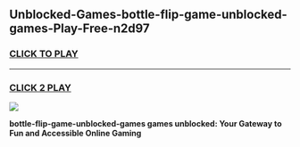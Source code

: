 
## Unblocked-Games-bottle-flip-game-unblocked-games-Play-Free-n2d97
<h3>
<a href="https://premium76.site?title=bottle-flip-game-unblocked-games&ref=20A">CLICK TO PLAY</a></h3>
<hr>

<h3>
<a href="https://premium76.site?title=bottle-flip-game-unblocked-games&ref=20A">CLICK 2 PLAY</a>
  
</h3>

<a href="https://premium76.site?title=bottle-flip-game-unblocked-games&ref=20A"><img src="https://clearcache.store/games.png"></a>


**bottle-flip-game-unblocked-games games unblocked: Your Gateway to Fun and Accessible Online Gaming**
